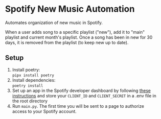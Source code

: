 # Spotify New Music Automation

Automates organization of new music in Spotify.

When a user adds song to a specific playlist ("new"), add it to "main" playlist and current month's playlist. Once a song has been in new for 30 days, it is removed from the playlist (to keep new up to date).

## Setup
1. Install poetry: \
    `pipx install poetry`
2. Install dependencies: \
   `poetry install`
3. Set up an app in the Spotify developer dashboard by following [these instructions](https://developer.spotify.com/documentation/web-api) and store your `CLIENT_ID` and `CLIENT_SECRET` in a .env file in the root directory
4. Run `main.py`. The first time you will be sent to a page to authorize access to your Spotify account.
